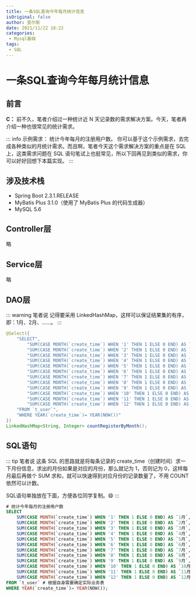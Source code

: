 ```yaml
---
title: 一条SQL查询今年每月统计信息
isOriginal: false
author: 查尔斯
date: 2021/11/22 18:22
categories:
 - Mysql基础
tags:
 - SQL
---
```


# 一条SQL查询今年每月统计信息

## 前言

**C：** 前不久，笔者介绍过一种统计近 N 天记录数的需求解决方案。今天，笔者再介绍一种也很常见的统计需求。

::: info 示例需求： 统计今年每月的注册用户数。
你可以基于这个示例需求，去完成各种类似的月统计需求。而且啊，笔者今天这个需求解决方案的重点是在 SQL 上，这类需求问题在 SQL 语句笔试上也挺常见，所以下回再见到类似的需求，你可以好好回想下本篇实现。
:::

## 涉及技术栈

- Spring Boot 2.3.1.RELEASE
- MyBatis Plus 3.1.0（使用了 MyBatis Plus 的代码生成器）
- MySQL 5.6

## Controller层

略

## Service层

略

## DAO层

::: warning 笔者说
记得要采用 LinkedHashMap，这样可以保证结果集的有序，即：1月、2月、......。
:::

```java
@Select({
    "SELECT",
    	"SUM(CASE MONTH(`create_time`) WHEN '1' THEN 1 ELSE 0 END) AS `1月`,",
    	"SUM(CASE MONTH(`create_time`) WHEN '2' THEN 1 ELSE 0 END) AS `2月`,",
    	"SUM(CASE MONTH(`create_time`) WHEN '3' THEN 1 ELSE 0 END) AS `3月`,",
    	"SUM(CASE MONTH(`create_time`) WHEN '4' THEN 1 ELSE 0 END) AS `4月`,",
    	"SUM(CASE MONTH(`create_time`) WHEN '5' THEN 1 ELSE 0 END) AS `5月`,",
    	"SUM(CASE MONTH(`create_time`) WHEN '6' THEN 1 ELSE 0 END) AS `6月`,",
    	"SUM(CASE MONTH(`create_time`) WHEN '7' THEN 1 ELSE 0 END) AS `7月`,",
    	"SUM(CASE MONTH(`create_time`) WHEN '8' THEN 1 ELSE 0 END) AS `8月`,",
    	"SUM(CASE MONTH(`create_time`) WHEN '9' THEN 1 ELSE 0 END) AS `9月`,",
    	"SUM(CASE MONTH(`create_time`) WHEN '10' THEN 1 ELSE 0 END) AS `10月`,",
    	"SUM(CASE MONTH(`create_time`) WHEN '11' THEN 1 ELSE 0 END) AS `11月`,",
   		"SUM(CASE MONTH(`create_time`) WHEN '12' THEN 1 ELSE 0 END) AS `12月`,",
    "FROM `t_user`",
    "WHERE YEAR(`create_time`)= YEAR(NOW())"
})
LinkedHashMap<String, Integer> countRegisterByMonth();
```

## SQL语句

::: tip 笔者说
这条 SQL 的思路就是将每条记录的 create_time（创建时间）求一下月份信息，求出的月份如果是对应的月份，那么就记为 1，否则记为 0，这样每月最后再做个 SUM 求和，就可以快速得到对应月份的记录数量了，不用 COUNT 依然可以计数。  

SQL语句单独放在下面，方便各位同学复制。:smile: 
:::

```sql
# 统计今年每月的注册用户数
SELECT
	SUM(CASE MONTH(`create_time`) WHEN '1' THEN 1 ELSE 0 END) AS `1月`,
	SUM(CASE MONTH(`create_time`) WHEN '2' THEN 1 ELSE 0 END) AS `2月`,
	SUM(CASE MONTH(`create_time`) WHEN '3' THEN 1 ELSE 0 END) AS `3月`,
	SUM(CASE MONTH(`create_time`) WHEN '4' THEN 1 ELSE 0 END) AS `4月`,
	SUM(CASE MONTH(`create_time`) WHEN '5' THEN 1 ELSE 0 END) AS `5月`,
	SUM(CASE MONTH(`create_time`) WHEN '6' THEN 1 ELSE 0 END) AS `6月`,
	SUM(CASE MONTH(`create_time`) WHEN '7' THEN 1 ELSE 0 END) AS `7月`,
	SUM(CASE MONTH(`create_time`) WHEN '8' THEN 1 ELSE 0 END) AS `8月`,
	SUM(CASE MONTH(`create_time`) WHEN '9' THEN 1 ELSE 0 END) AS `9月`,
	SUM(CASE MONTH(`create_time`) WHEN '10' THEN 1 ELSE 0 END) AS `10月`,
	SUM(CASE MONTH(`create_time`) WHEN '11' THEN 1 ELSE 0 END) AS `11月`,
	SUM(CASE MONTH(`create_time`) WHEN '12' THEN 1 ELSE 0 END) AS `12月` 
FROM `t_user` # 根据自身需要确定实际业务表
WHERE YEAR(`create_time`)= YEAR(NOW());
```
